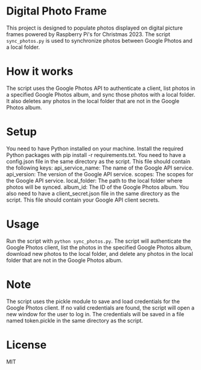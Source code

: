 # Digital Photo Frame
This project is designed to populate photos displayed on digital picture frames powered by Raspberry Pi's for Christmas 2023. The script `sync_photos.py` is used to synchronize photos between Google Photos and a local folder.

# How it works
The script uses the Google Photos API to authenticate a client, list photos in a specified Google Photos album, and sync those photos with a local folder. It also deletes any photos in the local folder that are not in the Google Photos album.

# Setup
You need to have Python installed on your machine.
Install the required Python packages with pip install -r requirements.txt.
You need to have a config.json file in the same directory as the script. This file should contain the following keys:
api_service_name: The name of the Google API service.
api_version: The version of the Google API service.
scopes: The scopes for the Google API service.
local_folder: The path to the local folder where photos will be synced.
album_id: The ID of the Google Photos album.
You also need to have a client_secret.json file in the same directory as the script. This file should contain your Google API client secrets.
# Usage
Run the script with `python sync_photos.py`. The script will authenticate the Google Photos client, list the photos in the specified Google Photos album, download new photos to the local folder, and delete any photos in the local folder that are not in the Google Photos album.

# Note
The script uses the pickle module to save and load credentials for the Google Photos client. If no valid credentials are found, the script will open a new window for the user to log in. The credentials will be saved in a file named token.pickle in the same directory as the script.

# License
MIT